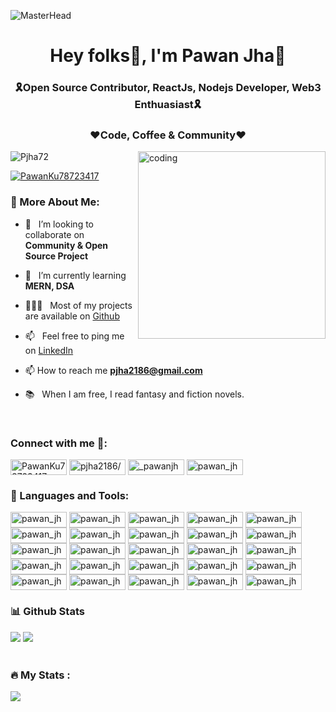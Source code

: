 ![MasterHead](https://user-images.githubusercontent.com/88606641/209963625-914f2b70-812c-4adb-b544-b3fb40c43e39.png)
<h1 align="center">Hey folks🙌, I'm Pawan Jha💫</h1>
<h3 align="center">🎗Open Source Contributor, ReactJs, Nodejs Developer, Web3 Enthuasiast🎗</h3>
<h3 align="center">❤Code, Coffee & Community❤️</h3>
<img align="right" alt="coding" width="300" src="https://user-images.githubusercontent.com/88606641/210141549-43c27f0e-e4b1-4708-a974-52fde3cc8a1c.gif">


<p align="left"> <img src="https://komarev.com/ghpvc/?username=pjha2002&style=flat-square&color=blue" alt="Pjha72" /> </p>

<p align="left"> <a href="https://twitter.com/PawanKu78723417" target="blank"><img src="https://img.shields.io/twitter/follow/PawanKu78723417?logo=twitter&style=for-the-badge" alt="PawanKu78723417" /></a> </p> 
<!-- <img src="https://user-images.githubusercontent.com/88606641/209963625-914f2b70-812c-4adb-b544-b3fb40c43e39.png" width="1000px" height="260px" /> -->

<!-- <img align="right" alt="GIF" src="https://raw.githubusercontent.com/rahul-jha98/rahul-jha98/main/techstack.gif" width="360px"/> -->
  
### 🧐 More About Me:

- 🤝 &nbsp; I’m looking to collaborate on **Community & Open Source Project**

- 🌱 &nbsp; I’m currently learning **MERN, DSA** 

- 👨🏻‍💻 &nbsp; Most of my projects are available on [Github](https://github.com/pjha2002?tab=repositories)

- 📫 &nbsp; Feel free to ping me on [LinkedIn](https://www.linkedin.com/in/pjha2186/)

- 📫 How to reach me **pjha2186@gmail.com**

- 📚 &nbsp; When I am free, I read fantasy and fiction novels.

<br>
<h3 align="left">Connect with me 🤩:</h3>
<p align="left">
<a href="https://twitter.com/PawanKu78723417" target="blank"><img align="center" src="https://img.shields.io/badge/Twitter-1DA1F2?style=for-the-badge&logo=twitter&logoColor=white" alt="PawanKu78723417" height="25" width="90" /></a>
  <a href="https://www.linkedin.com/in/pjha2186/" target="blank"><img align="center" src="https://img.shields.io/badge/LinkedIn-0077B5?style=for-the-badge&logo=linkedin&logoColor=white" alt="pjha2186/" height="25" width="90" /></a>
  <a href="https://www.instagram.com/_pawanjha/" target="blank"><img align="center" src="https://img.shields.io/badge/Instagram-E4405F?style=for-the-badge&logo=instagram&logoColor=white" alt="_pawanjha" height="25" width="90" /></a>
  <a href="https://linktr.ee/pawan_jha" target="blank"><img align="center" src="https://img.shields.io/badge/linktree-39E09B?style=for-the-badge&logo=linktree&logoColor=white" alt="pawan_jha" height="25" width="90" /></a>


</p>

### 🔨 Languages and Tools:
<a href="https://linktr.ee/pawan_jha" target="blank"><img align="center" src="https://img.shields.io/badge/HTML5-E34F26?style=for-the-badge&logo=html5&logoColor=white" alt="pawan_jha" height="25" width="90" /></a>
<a href="https://linktr.ee/pawan_jha" target="blank"><img align="center" src="https://img.shields.io/badge/CSS3-1572B6?style=for-the-badge&logo=css3&logoColor=white" alt="pawan_jha" height="25" width="90" /></a>
<a href="https://linktr.ee/pawan_jha" target="blank"><img align="center" src="https://img.shields.io/badge/JavaScript-323330?style=for-the-badge&logo=javascript&logoColor=F7DF1E" alt="pawan_jha" height="25" width="90" /></a>
<a href="https://linktr.ee/pawan_jha" target="blank"><img align="center" src="https://img.shields.io/badge/React-20232A?style=for-the-badge&logo=react&logoColor=61DAFB" alt="pawan_jha" height="25" width="90" /></a>
<a href="https://linktr.ee/pawan_jha" target="blank"><img align="center" src="https://img.shields.io/badge/Node.js-43853D?style=for-the-badge&logo=node.js&logoColor=white" alt="pawan_jha" height="25" width="90" /></a>
<a href="https://linktr.ee/pawan_jha" target="blank"><img align="center" src="https://img.shields.io/badge/PHP-777BB4?style=for-the-badge&logo=php&logoColor=white" alt="pawan_jha" height="25" width="90" /></a>
<a href="https://linktr.ee/pawan_jha" target="blank"><img align="center" src="https://img.shields.io/badge/Express.js-404D59?style=for-the-badge" alt="pawan_jha" height="25" width="90" /></a>
<a href="https://linktr.ee/pawan_jha" target="blank"><img align="center" src="https://img.shields.io/badge/MySQL-00000F?style=for-the-badge&logo=mysql&logoColor=white" alt="pawan_jha" height="25" width="90" /></a>
<a href="https://linktr.ee/pawan_jha" target="blank"><img align="center" src="https://img.shields.io/badge/MongoDB-4EA94B?style=for-the-badge&logo=mongodb&logoColor=white" alt="pawan_jha" height="25" width="90" /></a>
<a href="https://linktr.ee/pawan_jha" target="blank"><img align="center" src="https://img.shields.io/badge/PostgreSQL-316192?style=for-the-badge&logo=postgresql&logoColor=white" alt="pawan_jha" height="25" width="90" /></a>
<a href="https://linktr.ee/pawan_jha" target="blank"><img align="center" src="https://img.shields.io/badge/C%2B%2B-00599C?style=for-the-badge&logo=c%2B%2B&logoColor=white" alt="pawan_jha" height="25" width="90" /></a>
<a href="https://linktr.ee/pawan_jha" target="blank"><img align="center" src="https://img.shields.io/badge/Tailwind_CSS-38B2AC?style=for-the-badge&logo=tailwind-css&logoColor=white" alt="pawan_jha" height="25" width="90" /></a>
<a href="https://linktr.ee/pawan_jha" target="blank"><img align="center" src="https://img.shields.io/badge/Bootstrap-563D7C?style=for-the-badge&logo=bootstrap&logoColor=white" alt="pawan_jha" height="25" width="90" /></a>
<a href="https://linktr.ee/pawan_jha" target="blank"><img align="center" src="https://img.shields.io/badge/Material--UI-0081CB?style=for-the-badge&logo=material-ui&logoColor=white" alt="pawan_jha" height="25" width="90" /></a>
<a href="https://linktr.ee/pawan_jha" target="blank"><img align="center" src="https://img.shields.io/badge/Redux-593D88?style=for-the-badge&logo=redux&logoColor=white" alt="pawan_jha" height="25" width="90" /></a>
<a href="https://linktr.ee/pawan_jha" target="blank"><img align="center" src="https://img.shields.io/badge/React_Router-CA4245?style=for-the-badge&logo=react-router&logoColor=white" alt="pawan_jha" height="25" width="90" /></a>
<a href="https://linktr.ee/pawan_jha" target="blank"><img align="center" src="https://img.shields.io/badge/jQuery-0769AD?style=for-the-badge&logo=jquery&logoColor=white" alt="pawan_jha" height="25" width="90" /></a>
<a href="https://linktr.ee/pawan_jha" target="blank"><img align="center" src="https://img.shields.io/badge/Netlify-00C7B7?style=for-the-badge&logo=netlify&logoColor=white" alt="pawan_jha" height="25" width="90" /></a>
<a href="https://linktr.ee/pawan_jha" target="blank"><img align="center" src="https://img.shields.io/badge/Heroku-430098?style=for-the-badge&logo=heroku&logoColor=white" alt="pawan_jha" height="25" width="90" /></a>
<a href="https://linktr.ee/pawan_jha" target="blank"><img align="center" src="https://img.shields.io/badge/Amazon_AWS-232F3E?style=for-the-badge&logo=amazon-aws&logoColor=white" alt="pawan_jha" height="25" width="90" /></a>
<a href="https://linktr.ee/pawan_jha" target="blank"><img align="center" src="https://img.shields.io/badge/Python-14354C?style=for-the-badge&logo=python&logoColor=white" alt="pawan_jha" height="25" width="90" /></a>
<a href="https://linktr.ee/pawan_jha" target="blank"><img align="center" src="https://img.shields.io/badge/GitHub-100000?style=for-the-badge&logo=github&logoColor=white" alt="pawan_jha" height="25" width="90" /></a>
<a href="https://linktr.ee/pawan_jha" target="blank"><img align="center" src="https://img.shields.io/badge/Linux-FCC624?style=for-the-badge&logo=linux&logoColor=black" alt="pawan_jha" height="25" width="90" /></a>
<a href="https://linktr.ee/pawan_jha" target="blank"><img align="center" src="https://img.shields.io/badge/Medium-12100E?style=for-the-badge&logo=medium&logoColor=white" alt="pawan_jha" height="25" width="90" /></a>
<a href="https://linktr.ee/pawan_jha" target="blank"><img align="center" src="https://img.shields.io/badge/Wordpress-21759B?style=for-the-badge&logo=wordpress&logoColor=white" alt="pawan_jha" height="25" width="90" /></a>
<!-- | Frontend | Backend | FrameWork | UI/UX | Hosting | Language
| :--- | ---: | :---- | ---: | :---- | ----:
| HTML | SQL | Bootstrape | Figma | Github | C++
| CSS | PHP | Tailwind | Canva | Netlify | Python(Basic)
| JS | Strapi | _ | _ | _ | Java(Basic)
<br> -->

### 📊 Github Stats
<img src="https://github-readme-stats.vercel.app/api?username=Pjha72&show_icons=true&theme=radical"/>
<img src="https://github-readme-stats.vercel.app/api/top-langs/?username=Pjha72&layout=compact&theme=vision-friendly-dark)](https://github.com/pjha2002/github-readme-stats" />
<br>
<br>

### :fire: My Stats :
<img src="http://github-readme-streak-stats.herokuapp.com?user=Pjha72&theme=dark&background=000000)](https://git.io/streak-stats" />

